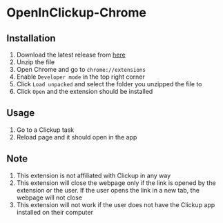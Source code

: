 # OpenInClickup-Chrome

## Installation

1. Download the latest release from [here]()
2. Unzip the file
3. Open Chrome and go to `chrome://extensions`
4. Enable `Developer mode` in the top right corner
5. Click `Load unpacked` and select the folder you unzipped the file to
6. Click `Open` and the extension should be installed

## Usage

1. Go to a Clickup task
2. Reload page and it should open in the app

## Note

1. This extension is not affiliated with Clickup in any way
2. This extension will close the webpage only if the link is opened by the extension or the user. If the user opens the link in a new tab, the webpage will not close
3. This extension will not work if the user does not have the Clickup app installed on their computer

